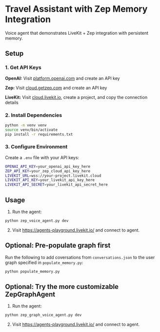 # Travel Assistant with Zep Memory Integration

Voice agent that demonstrates LiveKit + Zep integration with persistent memory.

## Setup

### 1. Get API Keys

**OpenAI:** Visit [platform.openai.com](https://platform.openai.com/) and create an API key

**Zep:** Visit [cloud.getzep.com](https://cloud.getzep.com/) and create an API key

**LiveKit:** Visit [cloud.livekit.io](https://cloud.livekit.io/), create a project, and copy the connection details

### 2. Install Dependencies

```bash
python -m venv venv
source venv/bin/activate
pip install -r requirements.txt
```

### 3. Configure Environment

Create a `.env` file with your API keys:

```bash
OPENAI_API_KEY=your_openai_api_key_here
ZEP_API_KEY=your_zep_cloud_api_key_here
LIVEKIT_URL=wss://your-project.livekit.cloud
LIVEKIT_API_KEY=your_livekit_api_key_here
LIVEKIT_API_SECRET=your_livekit_api_secret_here
```

## Usage

1. Run the agent:
```bash
python zep_voice_agent.py dev
```

2. Visit https://agents-playground.livekit.io/ and connect to agent.



## Optional: Pre-populate graph first

Run the following to add coversations from `conversations.json` to the user graph specified in `populate_memory.py`:
```bash
python populate_memory.py
```

## Optional: Try the more customizable ZepGraphAgent

1. Run the agent:
```bash
python zep_graph_voice_agent.py dev
```

2. Visit https://agents-playground.livekit.io/ and connect to agent.